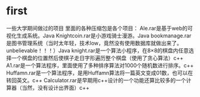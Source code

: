 # first
一些大学期间做过的项目
里面的各种压缩包是各个项目：
Ale.rar是基于web的可视化生成系统。Java
Knightcoin.rar是小游戏骑士漫游。Java
bookmanage.rar是图书管理系统（当时太年轻，技术low，竟然没有使用数据库就做出来了。unbelievable！！！）Java
knight.rar是一个算法小程序，在8×8的棋盘内任意选择一个棋盘的位置然后使棋子走日字形遍历整个棋盘（使用了贪心算法）c++
A1.rar是一个算法程序，里面使用了多种排序算法对1000个随机数进行排序。c++
Huffamn.rar是一个算法程序，是用Huffamn算法将一篇英文变成01数，也可以在转回英文。c++
Calculator.rar是早期用c++设计的一个功能还算比较多的一个计算器（当然，没有设计出界面）c++
